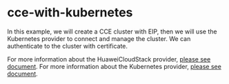 # cce-with-kubernetes

In this example, we will create a CCE cluster with EIP,
then we will use the Kubernetes provider to connect and manage the cluster.
We can authenticate to the cluster with certificate.

For more information about the HuaweiCloudStack provider,
[please see document](https://registry.terraform.io/providers/huaweicloud/hcs/latest/docs).
For more information about the Kubernetes provider,
[please see document](https://registry.terraform.io/providers/hashicorp/kubernetes/latest/docs).
